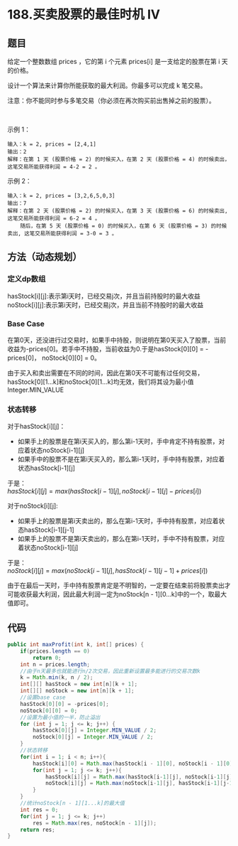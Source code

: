 # 188.买卖股票的最佳时机 IV
## 题目
给定一个整数数组 prices ，它的第 i 个元素 prices[i] 是一支给定的股票在第 i 天的价格。

设计一个算法来计算你所能获取的最大利润。你最多可以完成 k 笔交易。

注意：你不能同时参与多笔交易（你必须在再次购买前出售掉之前的股票）。

 

示例 1：

    输入：k = 2, prices = [2,4,1]
    输出：2
    解释：在第 1 天 (股票价格 = 2) 的时候买入，在第 2 天 (股票价格 = 4) 的时候卖出，这笔交易所能获得利润 = 4-2 = 2 。

示例 2：

    输入：k = 2, prices = [3,2,6,5,0,3]
    输出：7
    解释：在第 2 天 (股票价格 = 2) 的时候买入，在第 3 天 (股票价格 = 6) 的时候卖出, 这笔交易所能获得利润 = 6-2 = 4 。
        随后，在第 5 天 (股票价格 = 0) 的时候买入，在第 6 天 (股票价格 = 3) 的时候卖出, 这笔交易所能获得利润 = 3-0 = 3 。

## 方法（动态规划）
### 定义dp数组
hasStock[i][j]:表示第i天时，已经交易j次，并且当前持股时的最大收益  
noStock[i][j]:表示第i天时，已经交易j次，并且当前不持股时的最大收益  


### Base Case
在第0天，还没进行过交易时，如果手中持股，则说明在第0天买入了股票，当前收益为-prices[0]。若手中不持股，当前收益为0.于是hasStock[0][0] = -prices[0]， noStock[0][0] = 0。

由于买入和卖出需要在不同的时间，因此在第0天不可能有过任何交易，hasStock[0][1...k]和noStock[0][1...k]均无效，我们将其设为最小值Integer.MIN_VALUE

### 状态转移
对于hasStock[i][j]：
* 如果手上的股票是在第i天买入的，那么第i-1天时，手中肯定不持有股票，对应着状态noStock[i-1][j]
* 如果手中的股票不是在第i天买入的，那么第i-1天时，手中持有股票，对应着状态hasStock[i-1][j]

于是：  
$hasStock[i][j] = max(hasStock[i-1][j], noStock[i-1][j] - prices[i])$

对于noStock[i][j]:
* 如果手上的股票是第i天卖出的，那么在第i-1天时，手中持有股票，对应着状态hasStock[i-1][j-1]
* 如果手上的股票不是第i天卖出的，那么在第i-1天时，手中不持有股票，对应着状态noStock[i-1][j]

于是：  
$noStock[i][j] = max(noStock[i-1][j], hasStock[i-1][j-1] + prices[i])$

由于在最后一天时，手中持有股票肯定是不明智的，一定要在结束前将股票卖出才可能收获最大利润，因此最大利润一定为noStock[n - 1][0...k]中的一个，取最大值即可。


## 代码
```java
public int maxProfit(int k, int[] prices) {
    if(prices.length == 0)
        return 0;
    int n = prices.length;
    //由于n天最多也就能进行n/2次交易，因此重新设置最多能进行的交易次数k
    k = Math.min(k, n / 2);
    int[][] hasStock = new int[n][k + 1];
    int[][] noStock = new int[n][k + 1];
    //设置base case
    hasStock[0][0] = -prices[0];
    noStock[0][0] = 0;
    //设置为最小值的一半，防止溢出
    for (int j = 1; j <= k; j++) {
        hasStock[0][j] = Integer.MIN_VALUE / 2;
        noStock[0][j] = Integer.MIN_VALUE / 2;
    }
    //状态转移
    for(int i = 1; i < n; i++){
        hasStock[i][0] = Math.max(hasStock[i - 1][0], noStock[i - 1][0] - prices[i]);
        for(int j = 1; j <= k; j++){
            hasStock[i][j] = Math.max(hasStock[i-1][j], noStock[i-1][j] - prices[i]);
            noStock[i][j] = Math.max(noStock[i-1][j], hasStock[i-1][j-1] + prices[i]);
        }
    }
    //统计noStock[n - 1][1...k]的最大值
    int res = 0;
    for(int j = 1; j <= k; j++)
        res = Math.max(res, noStock[n - 1][j]);
    return res;
}
```